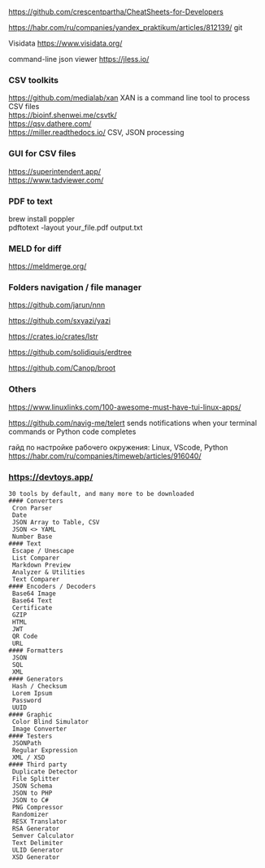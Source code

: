 <https://github.com/crescentpartha/CheatSheets-for-Developers>

<https://habr.com/ru/companies/yandex_praktikum/articles/812139/> git

Visidata <https://www.visidata.org/>

command-line json viewer <https://jless.io/> 

### CSV toolkits
https://github.com/medialab/xan   XAN is a command line tool to process CSV files  
https://bioinf.shenwei.me/csvtk/  
https://qsv.dathere.com/  
https://miller.readthedocs.io/  CSV, JSON processing

### GUI for CSV files
https://superintendent.app/  
https://www.tadviewer.com/

### PDF to text
brew install poppler  
pdftotext -layout your_file.pdf output.txt

### MELD for diff
<https://meldmerge.org/>

### Folders navigation / file manager

https://github.com/jarun/nnn

https://github.com/sxyazi/yazi

https://crates.io/crates/lstr

https://github.com/solidiquis/erdtree

https://github.com/Canop/broot

### Others
<https://www.linuxlinks.com/100-awesome-must-have-tui-linux-apps/>

https://github.com/navig-me/telert sends notifications when your terminal commands or Python code completes

гайд по настройке рабочего окружения: Linux, VScode, Python  
<https://habr.com/ru/companies/timeweb/articles/916040/>

### <https://devtoys.app/>
```
30 tools by default, and many more to be downloaded
#### Converters
 Cron Parser
 Date
 JSON Array to Table, CSV
 JSON <> YAML
 Number Base
#### Text
 Escape / Unescape
 List Comparer
 Markdown Preview
 Analyzer & Utilities
 Text Comparer
#### Encoders / Decoders
 Base64 Image
 Base64 Text
 Certificate
 GZIP
 HTML
 JWT
 QR Code
 URL
#### Formatters
 JSON
 SQL
 XML
#### Generators
 Hash / Checksum
 Lorem Ipsum
 Password
 UUID
#### Graphic
 Color Blind Simulator
 Image Converter
#### Testers
 JSONPath
 Regular Expression
 XML / XSD
#### Third party
 Duplicate Detector
 File Splitter
 JSON Schema
 JSON to PHP
 JSON to C#
 PNG Compressor
 Randomizer
 RESX Translator
 RSA Generator
 Semver Calculator
 Text Delimiter
 ULID Generator
 XSD Generator
 ```
